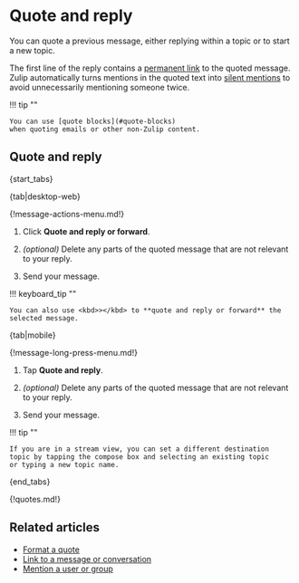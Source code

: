 # Quote and reply

You can quote a previous message, either replying within a topic or to
start a new topic.

The first line of the reply contains a [permanent link][link-to-message]
to the quoted message. Zulip automatically turns mentions in the quoted text
into [silent mentions](/help/mention-a-user-or-group#silently-mention-a-user)
to avoid unnecessarily mentioning someone twice.

!!! tip ""

    You can use [quote blocks](#quote-blocks)
    when quoting emails or other non-Zulip content.

## Quote and reply

{start_tabs}

{tab|desktop-web}

{!message-actions-menu.md!}

1. Click **Quote and reply or forward**.

1. *(optional)* Delete any parts of the quoted message that are not
   relevant to your reply.

1. Send your message.

!!! keyboard_tip ""

    You can also use <kbd>></kbd> to **quote and reply or forward** the
    selected message.

{tab|mobile}

{!message-long-press-menu.md!}

1. Tap **Quote and reply**.

1. *(optional)* Delete any parts of the quoted message that are not
   relevant to your reply.

1. Send your message.

!!! tip ""

    If you are in a stream view, you can set a different destination
    topic by tapping the compose box and selecting an existing topic
    or typing a new topic name.

{end_tabs}

{!quotes.md!}

## Related articles

* [Format a quote](/help/format-a-quote)
* [Link to a message or conversation][link-to-message]
* [Mention a user or group](/help/mention-a-user-or-group)

[link-to-message]: /help/link-to-a-message-or-conversation
